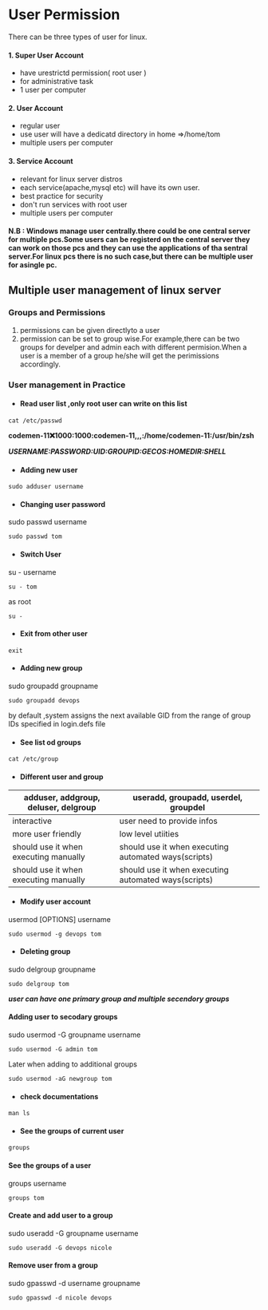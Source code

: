 # User Permission

There can be three types of user for linux.

#### 1. Super User Account
- have urestrictd permission( root user ) 
- for administrative task 
- 1 user per computer
#### 2. User Account
- regular user
- use user will have a dedicatd directory in home =>/home/tom
- multiple users per computer
#### 3. Service Account
- relevant for linux server distros
- each service(apache,mysql etc) will have its own user.
- best practice for security
- don't run services with root user
- multiple users per computer

#### N.B : Windows manage user centrally.there could be one central server for multiple pcs.Some users can be registerd on the central server they can work on those pcs and they can use the applications of tha sentral server.For linux pcs there is no such case,but there can be multiple user for asingle pc.

## Multiple user management of linux server 
### Groups and Permissions
1. permissions can be given directlyto a user
2. permission can be set to group wise.For example,there can be two groups for develper and admin each with different permision.When a user is a member of a group he/she will get the perimissions accordingly.

### User management in Practice
- #### Read user list ,only root user can write on this list
```
cat /etc/passwd
```


**codemen-11:x:1000:1000:codemen-11,,,:/home/codemen-11:/usr/bin/zsh**

***USERNAME:PASSWORD:UID:GROUPID:GECOS:HOMEDIR:SHELL***


- #### Adding new user 
```
sudo adduser username
```
- #### Changing user password 
 sudo passwd username
```
sudo passwd tom
```

- #### Switch User 
 su - username
```
su - tom
```
as root 
```
su -
```

- #### Exit from other user

```
exit
```

- #### Adding new group
 sudo groupadd groupname
```
sudo groupadd devops
```
by default ,system assigns the next available GID from the range of group IDs specified in login.defs file


- #### See list od groups 
```
cat /etc/group
```

- #### Different user and group 

| adduser, addgroup, deluser, delgroup      | useradd, groupadd, userdel, groupdel |
| ----------------------------------------- | ------------------------------------ |
| interactive                               | user need to provide infos           |
| more user friendly   | low level utiities        |
| should use it when executing manually   | should use it when executing automated ways(scripts)        |
| should use it when executing manually   | should use it when executing automated ways(scripts)        |


- #### Modify user account
usermod [OPTIONS] username 
```
sudo usermod -g devops tom
```

- #### Deleting group
 sudo delgroup groupname
```
sudo delgroup tom
```
***user can have one primary group and multiple secendory groups***

#### Adding user to secodary groups
sudo usermod -G groupname username
```
sudo usermod -G admin tom
```

Later when adding to additional groups
```
sudo usermod -aG newgroup tom
```

- #### check documentations
```
man ls
```

- #### See the groups of current user
```
groups
```

#### See the groups of a user
groups username
```
groups tom
```
#### Create and add user to a group 
sudo useradd -G groupname username
```
sudo useradd -G devops nicole
```

#### Remove user from a group 
sudo gpasswd -d username groupname
```
sudo gpasswd -d nicole devops
```